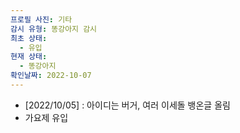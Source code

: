 ```yaml
---
프로필 사진: 기타
감시 유형: 똥강아지 감시
최초 상태:
  - 유입
현재 상태:
  - 똥강아지
확인날짜: 2022-10-07
---
```

- [2022/10/05] : 아이디는 버거, 여러 이세돌 뱅온글 올림
- 가요제 유입